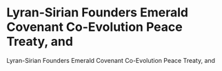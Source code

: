 # Lyran-Sirian Founders Emerald Covenant Co-Evolution Peace Treaty, and

Lyran-Sirian Founders Emerald Covenant Co-Evolution Peace Treaty, and